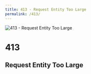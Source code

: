 ```yaml
---
title: 413 - Request Entity Too Large
permalink: /413/
---
```

<div>
    <img src="http://i.imgur.com/xsrqZ.jpg" alt="413 - Request Entity Too Large" />
    <h1>413</h1>
    <h2>Request Entity Too Large</h2>
</div>
